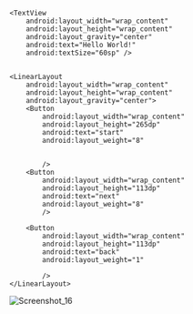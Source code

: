 <?xml version="1.0" encoding="utf-8"?>
<LinearLayout xmlns:android="http://schemas.android.com/apk/res/android"
    android:layout_width="match_parent"
    android:layout_height="match_parent"
    android:orientation="vertical"
    android:gravity="center"
    >

    <TextView
        android:layout_width="wrap_content"
        android:layout_height="wrap_content"
        android:layout_gravity="center"
        android:text="Hello World!"
        android:textSize="60sp" />


    <LinearLayout
        android:layout_width="wrap_content"
        android:layout_height="wrap_content"
        android:layout_gravity="center">
        <Button
            android:layout_width="wrap_content"
            android:layout_height="265dp"
            android:text="start"
            android:layout_weight="8"


            />
        <Button
            android:layout_width="wrap_content"
            android:layout_height="113dp"
            android:text="next"
            android:layout_weight="8"
            />

        <Button
            android:layout_width="wrap_content"
            android:layout_height="113dp"
            android:text="back"
            android:layout_weight="1"

            />
    </LinearLayout>








</LinearLayout>![Screenshot_16](https://user-images.githubusercontent.com/97594420/194500801-12daba19-d4c2-48d0-9379-50a8e7591a6a.png)

